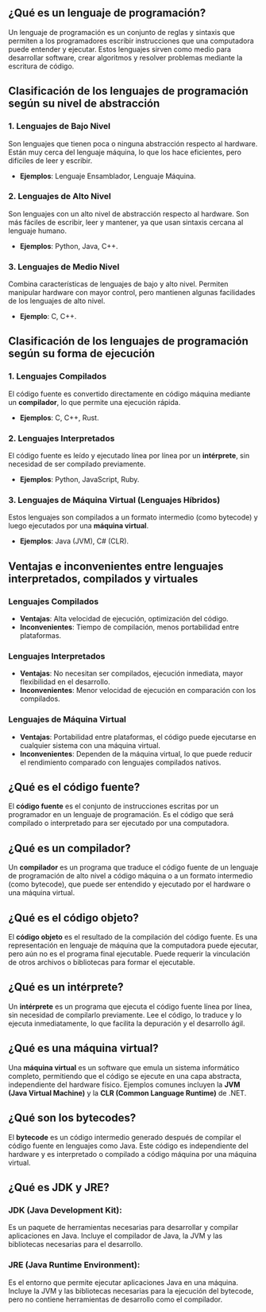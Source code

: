 ## ¿Qué es un lenguaje de programación?

Un lenguaje de programación es un conjunto de reglas y sintaxis que permiten a los programadores escribir instrucciones que una computadora puede entender y ejecutar. Estos lenguajes sirven como medio para desarrollar software, crear algoritmos y resolver problemas mediante la escritura de código.

## Clasificación de los lenguajes de programación según su nivel de abstracción

### 1. **Lenguajes de Bajo Nivel**
Son lenguajes que tienen poca o ninguna abstracción respecto al hardware. Están muy cerca del lenguaje máquina, lo que los hace eficientes, pero difíciles de leer y escribir.
- **Ejemplos**: Lenguaje Ensamblador, Lenguaje Máquina.

### 2. **Lenguajes de Alto Nivel**
Son lenguajes con un alto nivel de abstracción respecto al hardware. Son más fáciles de escribir, leer y mantener, ya que usan sintaxis cercana al lenguaje humano.
- **Ejemplos**: Python, Java, C++.

### 3. **Lenguajes de Medio Nivel**
Combina características de lenguajes de bajo y alto nivel. Permiten manipular hardware con mayor control, pero mantienen algunas facilidades de los lenguajes de alto nivel.
- **Ejemplo**: C, C++.

## Clasificación de los lenguajes de programación según su forma de ejecución

### 1. **Lenguajes Compilados**
El código fuente es convertido directamente en código máquina mediante un **compilador**, lo que permite una ejecución rápida.
- **Ejemplos**: C, C++, Rust.

### 2. **Lenguajes Interpretados**
El código fuente es leído y ejecutado línea por línea por un **intérprete**, sin necesidad de ser compilado previamente.
- **Ejemplos**: Python, JavaScript, Ruby.

### 3. **Lenguajes de Máquina Virtual (Lenguajes Híbridos)**
Estos lenguajes son compilados a un formato intermedio (como bytecode) y luego ejecutados por una **máquina virtual**.
- **Ejemplos**: Java (JVM), C# (CLR).

## Ventajas e inconvenientes entre lenguajes interpretados, compilados y virtuales

### **Lenguajes Compilados**
- **Ventajas**: Alta velocidad de ejecución, optimización del código.
- **Inconvenientes**: Tiempo de compilación, menos portabilidad entre plataformas.

### **Lenguajes Interpretados**
- **Ventajas**: No necesitan ser compilados, ejecución inmediata, mayor flexibilidad en el desarrollo.
- **Inconvenientes**: Menor velocidad de ejecución en comparación con los compilados.

### **Lenguajes de Máquina Virtual**
- **Ventajas**: Portabilidad entre plataformas, el código puede ejecutarse en cualquier sistema con una máquina virtual.
- **Inconvenientes**: Dependen de la máquina virtual, lo que puede reducir el rendimiento comparado con lenguajes compilados nativos.

## ¿Qué es el código fuente?

El **código fuente** es el conjunto de instrucciones escritas por un programador en un lenguaje de programación. Es el código que será compilado o interpretado para ser ejecutado por una computadora.

## ¿Qué es un compilador?

Un **compilador** es un programa que traduce el código fuente de un lenguaje de programación de alto nivel a código máquina o a un formato intermedio (como bytecode), que puede ser entendido y ejecutado por el hardware o una máquina virtual.

## ¿Qué es el código objeto?

El **código objeto** es el resultado de la compilación del código fuente. Es una representación en lenguaje de máquina que la computadora puede ejecutar, pero aún no es el programa final ejecutable. Puede requerir la vinculación de otros archivos o bibliotecas para formar el ejecutable.

## ¿Qué es un intérprete?

Un **intérprete** es un programa que ejecuta el código fuente línea por línea, sin necesidad de compilarlo previamente. Lee el código, lo traduce y lo ejecuta inmediatamente, lo que facilita la depuración y el desarrollo ágil.

## ¿Qué es una máquina virtual?

Una **máquina virtual** es un software que emula un sistema informático completo, permitiendo que el código se ejecute en una capa abstracta, independiente del hardware físico. Ejemplos comunes incluyen la **JVM (Java Virtual Machine)** y la **CLR (Common Language Runtime)** de .NET.

## ¿Qué son los bytecodes?

El **bytecode** es un código intermedio generado después de compilar el código fuente en lenguajes como Java. Este código es independiente del hardware y es interpretado o compilado a código máquina por una máquina virtual.

## ¿Qué es JDK y JRE?

### **JDK (Java Development Kit)**:
Es un paquete de herramientas necesarias para desarrollar y compilar aplicaciones en Java. Incluye el compilador de Java, la JVM y las bibliotecas necesarias para el desarrollo.

### **JRE (Java Runtime Environment)**:
Es el entorno que permite ejecutar aplicaciones Java en una máquina. Incluye la JVM y las bibliotecas necesarias para la ejecución del bytecode, pero no contiene herramientas de desarrollo como el compilador.

